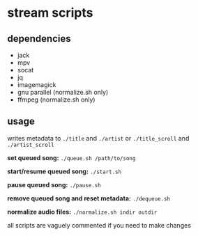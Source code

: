 # stream scripts

## dependencies

* jack
* mpv
* socat
* jq
* imagemagick
* gnu parallel (normalize.sh only)
* ffmpeg (normalize.sh only)

## usage

writes metadata to `./title` and `./artist` or `./title_scroll` and `./artist_scroll`

**set queued song:** `./queue.sh /path/to/song`

**start/resume queued song:** `./start.sh`

**pause queued song:** `./pause.sh`

**remove queued song and reset metadata:** `./dequeue.sh`

**normalize audio files:** `./normalize.sh indir outdir`

all scripts are vaguely commented if you need to make changes
